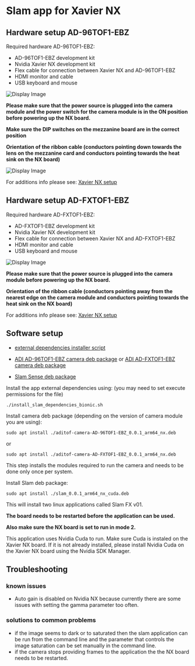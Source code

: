 # Slam app for Xavier NX

## Hardware setup AD-96TOF1-EBZ
Required hardware AD-96TOF1-EBZ:
 - AD-96TOF1-EBZ development kit
 - Nvidia Xavier NX development kit
 - Flex cable for connection between Xavier NX and AD-96TOF1-EBZ
 - HDMI monitor and cable
 - USB keyboard and mouse
 
 ![Display Image](https://github.com/robotics-ai/tof_process_public/blob/main/box_measure/Doc/Images/xavier-nx-ad96tof1.jpg)

**Please make sure that the power source is plugged into the camera module and the power switch for the camera module is in the ON position before powering up the NX board.**

**Make sure the DIP switches on the mezzanine board are in the correct position**

**Orientation of the ribbon cable (conductors pointing down towards the lens on the mezzanine card and conductors pointing towards the heat sink on the NX board)**

 ![Display Image](https://github.com/robotics-ai/tof_process_public/blob/main/box_measure/Doc/Images/switches.jpeg)

For additions info please see: 
[Xavier NX setup](https://wiki.analog.com/resources/eval/user-guides/ad-96tof1-ebz/ug_xavier_nx)

## Hardware setup AD-FXTOF1-EBZ
Required hardware AD-FXTOF1-EBZ:
 - AD-FXTOF1-EBZ development kit
 - Nvidia Xavier NX development kit
 - Flex cable for connection between Xavier NX and AD-FXTOF1-EBZ
 - HDMI monitor and cable
 - USB keyboard and mouse
 
 ![Display Image](https://github.com/robotics-ai/tof_process_public/blob/main/box_measure/Doc/Images/xavier-nx-adfxtof1.jpg)

**Please make sure that the power source is plugged into the camera module before powering up the NX board.**

**Orientation of the ribbon cable (conductors pointing away from the nearest edge on the camera module and conductors pointing towards the heat sink on the NX board)**

For additions info please see: 
[Xavier NX setup](https://wiki.analog.com/resources/eval/user-guides/ad-fxtof1-ebz/ug_jetson)


## Software setup

- [external dependencies installer script](https://github.com/robotics-ai/tof_process_public/blob/main/slam/Xavier-NX/install_slam_dependencies_bionic.sh)

- [ADI AD-96TOF1-EBZ camera deb package](https://github.com/robotics-ai/tof_process_public/blob/main/slam/Xavier-NX/aditof-camera-AD-96TOF1-EBZ_0.0.1_arm64_nx.deb)
or [ADI AD-FXTOF1-EBZ camera deb package](https://github.com/robotics-ai/tof_process_public/blob/main/slam/Xavier-NX/aditof-camera-AD-FXTOF1-EBZ_0.0.1_arm64_nx.deb)

- [Slam Sense deb package](https://github.com/robotics-ai/tof_process_public/blob/main/slam/Xavier-NX/slam_0.0.1_arm64_nx_cuda.deb)

Install the app external dependencies using: (you may need to set execute permissions for the file)
```
./install_slam_dependencies_bionic.sh
```

Install camera deb package (depending on the version of camera module you are using):
```
sudo apt install ./aditof-camera-AD-96TOF1-EBZ_0.0.1_arm64_nx.deb
```
or
```
sudo apt install ./aditof-camera-AD-FXTOF1-EBZ_0.0.1_arm64_nx.deb
```

This step installs the modules required to run the camera and needs to be done only once per system.

Install Slam deb package:
```
sudo apt install ./slam_0.0.1_arm64_nx_cuda.deb
```
This will install two linux applications called Slam FX v01.

**The board needs to be restarted before the application can be used.**

**Also make sure the NX board is set to run in mode 2.**

This application uses Nvidia Cuda to run. Make sure Cuda is instaled on the Xavier NX board. If it is not already installed, please install Nvidia Cuda on the Xavier NX board using the Nvidia SDK Manager.
 
## Troubleshooting
### known issues
   - Auto gain is disabled on Nvidia NX because currently there are some issues with setting the gamma parameter too often.
### solutions to common problems
   - if the image seems to dark or to saturated then the slam application can be run from the command line and the parameter that controls the image saturation can be set manually in the command line.
   - if the camera stops providing frames to the application the the NX board needs to be restarted.
